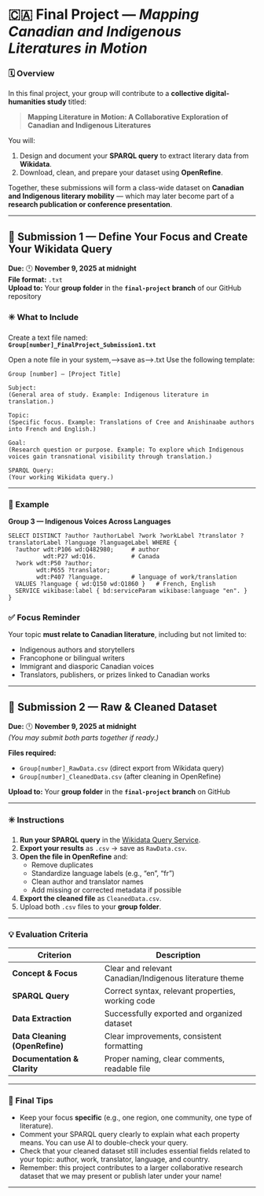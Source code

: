 # 🇨🇦 Final Project — *Mapping Canadian and Indigenous Literatures in Motion*

### 🗓️ Overview

In this final project, your group will contribute to a **collective digital-humanities study** titled:

> **Mapping Literature in Motion: A Collaborative Exploration of Canadian and Indigenous Literatures**

You will:
1. Design and document your **SPARQL query** to extract literary data from **Wikidata**.
2. Download, clean, and prepare your dataset using **OpenRefine**.

Together, these submissions will form a class-wide dataset on **Canadian and Indigenous literary mobility** — which may later become part of a **research publication or conference presentation**.

---

## 🧩 Submission 1 — Define Your Focus and Create Your Wikidata Query

**Due:** 🕛 **November 9, 2025 at midnight**  
**File format:** `.txt`  
**Upload to:** Your **group folder** in the **`final-project` branch** of our GitHub repository  

### ✳️ What to Include

Create a text file named:  
**`Group[number]_FinalProject_Submission1.txt`**

Open a note file in your system,-->save as-->.txt 
Use the following template:

```
Group [number] — [Project Title]

Subject:
(General area of study. Example: Indigenous literature in translation.)

Topic:
(Specific focus. Example: Translations of Cree and Anishinaabe authors into French and English.)

Goal:
(Research question or purpose. Example: To explore which Indigenous voices gain transnational visibility through translation.)

SPARQL Query:
(Your working Wikidata query.)
```

---

### 🧠 Example

**Group 3 — Indigenous Voices Across Languages**

```sparql
SELECT DISTINCT ?author ?authorLabel ?work ?workLabel ?translator ?translatorLabel ?language ?languageLabel WHERE {
  ?author wdt:P106 wd:Q482980;     # author
          wdt:P27 wd:Q16.          # Canada
  ?work wdt:P50 ?author;
        wdt:P655 ?translator;
        wdt:P407 ?language.        # language of work/translation
  VALUES ?language { wd:Q150 wd:Q1860 }   # French, English
  SERVICE wikibase:label { bd:serviceParam wikibase:language "en". }
}
```

### ✅ Focus Reminder

Your topic **must relate to Canadian literature**, including but not limited to:
- Indigenous authors and storytellers  
- Francophone or bilingual writers  
- Immigrant and diasporic Canadian voices  
- Translators, publishers, or prizes linked to Canadian works  

---

## 🧹 Submission 2 — Raw & Cleaned Dataset

**Due:** 🕛 **November 9, 2025 at midnight**  
*(You may submit both parts together if ready.)*  

**Files required:**
- `Group[number]_RawData.csv` (direct export from Wikidata query)  
- `Group[number]_CleanedData.csv` (after cleaning in OpenRefine)  

**Upload to:** Your **group folder** in the **`final-project` branch** on GitHub  

---

### ✳️ Instructions

1. **Run your SPARQL query** in the [Wikidata Query Service](https://query.wikidata.org/).  
2. **Export your results** as `.csv` → save as `RawData.csv`.  
3. **Open the file in OpenRefine** and:
   - Remove duplicates  
   - Standardize language labels (e.g., “en”, “fr”)  
   - Clean author and translator names  
   - Add missing or corrected metadata if possible  
4. **Export the cleaned file** as `CleanedData.csv`.  
5. Upload both `.csv` files to your **group folder**.

---

### 💡 Evaluation Criteria

| Criterion | Description 
|------------|--------------
| **Concept & Focus** | Clear and relevant Canadian/Indigenous literature theme 
| **SPARQL Query** | Correct syntax, relevant properties, working code 
| **Data Extraction** | Successfully exported and organized dataset 
| **Data Cleaning (OpenRefine)** | Clear improvements, consistent formatting 
| **Documentation & Clarity** | Proper naming, clear comments, readable file 

---

### 🧭 Final Tips

- Keep your focus **specific** (e.g., one region, one community, one type of literature).  
- Comment your SPARQL query clearly to explain what each property means. You can use AI to double-check your query. 
- Check that your cleaned dataset still includes essential fields related to your topic: author, work, translator, language, and country.  
- Remember: this project contributes to a larger collaborative research dataset that we may present or publish later under your name!

---
